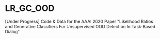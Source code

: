 # LR_GC_OOD
[Under Progress] Code &amp; Data for the AAAI 2020 Paper "Likelihood Ratios and Generative Classifiers For Unsupervised OOD Detection In Task-Based Dialog"
